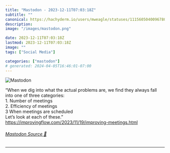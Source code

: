 ```yaml
---
title: "Mastodon - 2023-12-11T07:03:18Z"
subtitle: ""
canonical: https://hachyderm.io/users/mweagle/statuses/111560504009678052
description:
image: "/images/mastodon.png"

date: 2023-12-11T07:03:18Z
lastmod: 2023-12-11T07:03:18Z
image: ""
tags: ["Social Media"]

categories: ["mastodon"]
# generated: 2024-04-05T16:46:01-07:00
---
```

![Mastodon](/images/mastodon.png)

<p>“When we dig into what the actual problems are, we find they always fall into one of three categories:<br />	1.	Number of meetings<br />	2.	Efficiency of meetings<br />	3	When meetings are scheduled<br />Let’s look at each of these.”<br /><a href="https://improvingflow.com/2023/11/19/improving-meetings.html" target="_blank" rel="nofollow noopener noreferrer" translate="no"><span class="invisible">https://</span><span class="ellipsis">improvingflow.com/2023/11/19/i</span><span class="invisible">mproving-meetings.html</span></a></p>


###### [Mastodon Source 🐘](https://hachyderm.io/@mweagle/111560504009678052)

___
